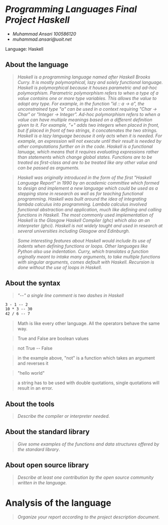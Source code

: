 # _Programming Languages Final Project Haskell_

- _Muhammad Ansari 100586120_
- _muhammad.ansari@uoit.net_

Language: Haskell

## About the language

> _Haskell is a programming language named after Haskell Brooks Curry. It is mostly polymorphical, lazy and solely functional
language. Haskell is polymorphical because it houses parametric and ad-hoc polymorphism. Parametric polymorphism refers to 
when a type of a value contains one or more type variables. This allows the value to adopt any type. For example, in the function "id :: a -> a", the unconstrained type "a" can be used in a context requiring "Char -> Char" or "Integer -> Integer". Ad-hoc polymorphism refers to when a value can have  multiple meanings based on a different definition given to it. For example, "+" adds two integers when placed in front, but if placed in front of two strings, it concatenates the two strings. Haskell is a lazy language because it only acts when it is needed. For example, an expression will not execute until their result is needed by other computations further on in the code. Haskell is a functional lanuage, which means that it requires evaluating expressions rather than statements which change global states. Functions are to be treated as first-class and are to be treated like any other value and can be passed as arguments._

> _Haskell was originally introduced in the form of the first "Haskell Language Report" in 1990 by an academic committee which formed to design and implement a new language which could be used as a stepping stone in research as well as for teaching functional programming. Haskell was built around the idea of integrating lambda calculus into programming. Lambda calculus involved functional abstraction and application, much like defining and calling functions in Haskell. The most commonly used implementation of Haskell is the Glasgow Haskell Compiler (ghc) which also an an interpreter (ghci). Haskell is not widely taught and used in research at several universities including Glasgow and Edinburgh._ 

> _Some interesting features about Haskell would include its use of indents when defining functions or loops. Other languages like Python also use indentation. 
Curry, which translates a function orginally meant to intake many arguments, to take multiple functions with singular arguments, comes default with Haskell. 
Recursion is done without the use of loops in Haskell._

## About the syntax

> _"--"
> a single line comment is two dashes in Haskell_

```1 + 1 -- 2
3 - 1 -- 2
10 * 3 -- 30
42 / 6 -- 7
``` 
> Math is like every other language. All the operators behave the same way.

> True and False are boolean values

> not True -- False

> in the example above, "not" is a function which takes an argument and reverses it

> "hello world"

> a string has to be used with double quotations, single quotations will result in an error.


## About the tools

> _Describe the compiler or interpreter needed_.

## About the standard library

> _Give some examples of the functions and data structures
> offered by the standard library_.

## About open source library

> _Describe at least one contribution by the open source
community written in the language._

# Analysis of the language

> _Organize your report according to the project description
document_.


